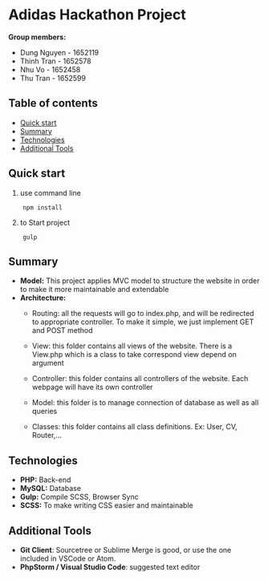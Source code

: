 # Adidas Hackathon Project 

**Group members:**
- Dung Nguyen - 1652119
- Thinh Tran - 1652578
- Nhu Vo - 1652458
- Thu Tran - 1652599

## Table of contents

- [Quick start](#quick-start)
- [Summary](#summary)
- [Technologies](#technologies)
- [Additional Tools](#additional-tools)


## Quick start


1. use command line
``` 
    npm install 
```

2. to Start project 
```
    gulp
```

## Summary
- **Model:** This project applies MVC model to structure the website in order to make it more maintainable and extendable 
- **Architecture:** 
    * Routing: all the requests will go to index.php, and will be redirected to appropriate controller. To make it simple, we just implement GET and POST method 

    * View: this folder contains all views of the website. There is a View.php which is a class to take correspond view depend on argument

    * Controller: this folder contains all controllers of the website. Each webpage will have its own controller 

    * Model: this folder is to manage connection of database as well as all queries

    * Classes: this folder contains all class definitions. Ex: User, CV, Router,... 


## Technologies
- **PHP:** Back-end
- **MySQL:** Database
- **Gulp:** Compile SCSS, Browser Sync
- **SCSS:** To make writing CSS easier and maintainable

## Additional Tools
- **Git Client**: Sourcetree or Sublime Merge is good, or use the one included in VSCode or Atom.
- **PhpStorm / Visual Studio Code**: suggested text editor